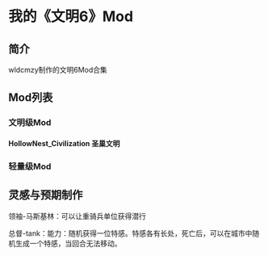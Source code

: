 # 我的《文明6》Mod

## 简介

wldcmzy制作的文明6Mod合集

## Mod列表

### 文明级Mod

#### HollowNest_Civilization 圣巢文明

### 轻量级Mod

## 灵感与预期制作

领袖-马斯基林：可以让重骑兵单位获得潜行

总督-tank：能力：随机获得一位特感。特感各有长处，死亡后，可以在城市中随机生成一个特感，当回合无法移动。